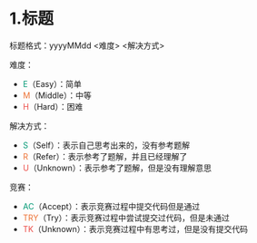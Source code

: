 # 1.标题

标题格式：yyyyMMdd <难度> <解决方式>

难度：

- <font color=#009975>E</font>（Easy）：简单
- <font color=#ed7336>M</font>（Middle）：中等
- <font color=#ec4c47>H</font>（Hard）：困难

解决方式：

- <font color=#009975>S</font>（Self）：表示自己思考出来的，没有参考题解
- <font color=#ed7336>R</font>（Refer）：表示参考了题解，并且已经理解了
- <font color=#ec4c47>U</font>（Unknown）：表示参考了题解，但是没有理解意思

竞赛：

- <font color=#009975>AC</font>（Accept）：表示竞赛过程中提交代码但是通过
- <font color=#ed7336>TRY</font>（Try）：表示竞赛过程中尝试提交过代码，但是未通过
- <font color=#ec4c47>TK</font>（Unknown）：表示竞赛过程中有思考过，但是没有提交代码

